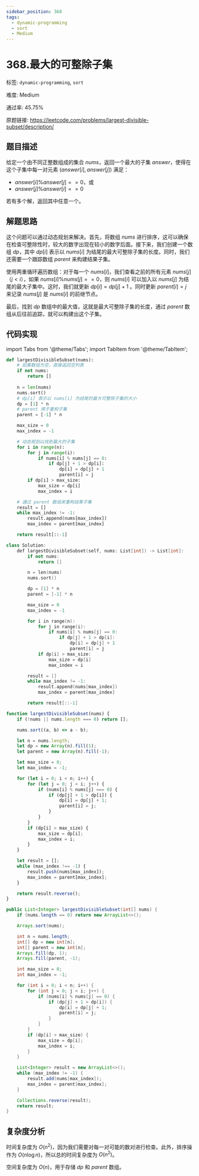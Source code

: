 ```yaml
---
sidebar_position: 368
tags:
  - dynamic-programming
  - sort
  - Medium
---
```


# 368.最大的可整除子集

标签: `dynamic-programming`, `sort`

难度: Medium

通过率: 45.75%

原题链接: https://leetcode.com/problems/largest-divisible-subset/description/

## 题目描述
给定一个由不同正整数组成的集合 $nums$，返回一个最大的子集 $answer$，使得在这个子集中每一对元素 $(answer[i], answer[j])$ 满足：

- $answer[i] \% answer[j] == 0$，或 
- $answer[j] \% answer[i] == 0$

若有多个解，返回其中任意一个。

## 解题思路
这个问题可以通过动态规划来解决。首先，将数组 $nums$ 进行排序，这可以确保在检查可整除性时，较大的数字出现在较小的数字后面。接下来，我们创建一个数组 $dp$，其中 $dp[i]$ 表示以 $nums[i]$ 为结尾的最大可整除子集的长度。同时，我们还需要一个跟踪数组 $parent$ 来构建结果子集。

使用两重循环遍历数组：对于每一个 $nums[i]$，我们查看之前的所有元素 $nums[j]$（$j < i$），如果 $nums[i] \% nums[j] == 0$，则 $nums[i]$ 可以加入以 $nums[j]$ 为结尾的最大子集中。这时，我们就更新 $dp[i] = dp[j] + 1$ 。同时更新 $parent[i] = j$ 来记录 $nums[j]$ 是 $nums[i]$ 的前继节点。

最后，找到 $dp$ 数组中的最大值，这就是最大可整除子集的长度，通过 $parent$ 数组从后往前追踪，就可以构建出这个子集。

## 代码实现
import Tabs from '@theme/Tabs';
import TabItem from '@theme/TabItem';

<Tabs>
<TabItem value="python" label="Python">

```python
def largestDivisibleSubset(nums):
    # 如果数组为空，直接返回空列表
    if not nums:
        return []
    
    n = len(nums)
    nums.sort()
    # dp[i] 表示以 nums[i] 为结尾的最大可整除子集的大小
    dp = [1] * n
    # parent 用于重构子集
    parent = [-1] * n

    max_size = 0
    max_index = -1

    # 动态规划以找到最大的子集
    for i in range(n):
        for j in range(i):
            if nums[i] % nums[j] == 0:
                if dp[j] + 1 > dp[i]:
                    dp[i] = dp[j] + 1
                    parent[i] = j
        if dp[i] > max_size:
            max_size = dp[i]
            max_index = i

    # 通过 parent 数组来重构结果子集
    result = []
    while max_index != -1:
        result.append(nums[max_index])
        max_index = parent[max_index]

    return result[::-1]
```

</TabItem>
<TabItem value="cpp" label="C++">

```cpp
class Solution:
    def largestDivisibleSubset(self, nums: List[int]) -> List[int]:
        if not nums:
            return []

        n = len(nums)
        nums.sort()

        dp = [1] * n
        parent = [-1] * n

        max_size = 0
        max_index = -1

        for i in range(n):
            for j in range(i):
                if nums[i] % nums[j] == 0:
                    if dp[j] + 1 > dp[i]:
                        dp[i] = dp[j] + 1
                        parent[i] = j
            if dp[i] > max_size:
                max_size = dp[i]
                max_index = i

        result = []
        while max_index != -1:
            result.append(nums[max_index])
            max_index = parent[max_index]

        return result[::-1]
```

</TabItem>
<TabItem value="javascript" label="JavaScript">

```javascript
function largestDivisibleSubset(nums) {
    if (!nums || nums.length === 0) return [];

    nums.sort((a, b) => a - b);

    let n = nums.length;
    let dp = new Array(n).fill(1);
    let parent = new Array(n).fill(-1);

    let max_size = 0;
    let max_index = -1;

    for (let i = 0; i < n; i++) {
        for (let j = 0; j < i; j++) {
            if (nums[i] % nums[j] === 0) {
                if (dp[j] + 1 > dp[i]) {
                    dp[i] = dp[j] + 1;
                    parent[i] = j;
                }
            }
        }
        if (dp[i] > max_size) {
            max_size = dp[i];
            max_index = i;
        }
    }

    let result = [];
    while (max_index !== -1) {
        result.push(nums[max_index]);
        max_index = parent[max_index];
    }

    return result.reverse();
}
```

</TabItem>
<TabItem value="java" label="Java">

```java
public List<Integer> largestDivisibleSubset(int[] nums) {
    if (nums.length == 0) return new ArrayList<>();

    Arrays.sort(nums);

    int n = nums.length;
    int[] dp = new int[n];
    int[] parent = new int[n];
    Arrays.fill(dp, 1);
    Arrays.fill(parent, -1);

    int max_size = 0;
    int max_index = -1;

    for (int i = 0; i < n; i++) {
        for (int j = 0; j < i; j++) {
            if (nums[i] % nums[j] == 0) {
                if (dp[j] + 1 > dp[i]) {
                    dp[i] = dp[j] + 1;
                    parent[i] = j;
                }
            }
        }
        if (dp[i] > max_size) {
            max_size = dp[i];
            max_index = i;
        }
    }

    List<Integer> result = new ArrayList<>();
    while (max_index != -1) {
        result.add(nums[max_index]);
        max_index = parent[max_index];
    }

    Collections.reverse(result);
    return result;
}
```

</TabItem>
</Tabs>

## 复杂度分析
时间复杂度为 $O(n^2)$，因为我们需要对每一对可能的数对进行检查。此外，排序操作为 $O(n \log n)$，所以总的时间复杂度为 $O(n^2)$。  
  
空间复杂度为 $O(n)$，用于存储 $dp$ 和 $parent$ 数组。
